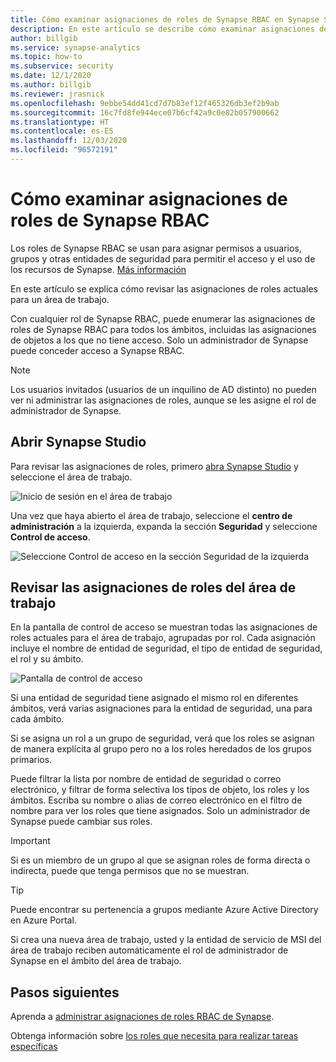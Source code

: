```yaml
---
title: Cómo examinar asignaciones de roles de Synapse RBAC en Synapse Studio
description: En este artículo se describe cómo examinar asignaciones de roles de Synapse RBAC en Synapse Studio
author: billgib
ms.service: synapse-analytics
ms.topic: how-to
ms.subservice: security
ms.date: 12/1/2020
ms.author: billgib
ms.reviewer: jrasnick
ms.openlocfilehash: 9ebbe54dd41cd7d7b83ef12f465326db3ef2b9ab
ms.sourcegitcommit: 16c7fd8fe944ece07b6cf42a9c0e82b057900662
ms.translationtype: HT
ms.contentlocale: es-ES
ms.lasthandoff: 12/03/2020
ms.locfileid: "96572191"
---
```

# <a name="how-to-review-synapse-rbac-role-assignments"></a>Cómo examinar asignaciones de roles de Synapse RBAC

Los roles de Synapse RBAC se usan para asignar permisos a usuarios, grupos y otras entidades de seguridad para permitir el acceso y el uso de los recursos de Synapse.  [Más información](https://go.microsoft.com/fwlink/?linkid=2148306)

En este artículo se explica cómo revisar las asignaciones de roles actuales para un área de trabajo.

Con cualquier rol de Synapse RBAC, puede enumerar las asignaciones de roles de Synapse RBAC para todos los ámbitos, incluidas las asignaciones de objetos a los que no tiene acceso. Solo un administrador de Synapse puede conceder acceso a Synapse RBAC.  

>[!Note]
>Los usuarios invitados (usuarios de un inquilino de AD distinto) no pueden ver ni administrar las asignaciones de roles, aunque se les asigne el rol de administrador de Synapse.    

## <a name="open-synapse-studio"></a>Abrir Synapse Studio  

Para revisar las asignaciones de roles, primero [abra Synapse Studio](https://web.azuresynapse.net/) y seleccione el área de trabajo. 

![Inicio de sesión en el área de trabajo](./media/common/login-workspace.png) 
 
 Una vez que haya abierto el área de trabajo, seleccione el **centro de administración** a la izquierda, expanda la sección **Seguridad** y seleccione **Control de acceso**. 

 ![Seleccione Control de acceso en la sección Seguridad de la izquierda](./media/how-to-manage-synapse-rbac-role-assignments/left-nav-security-access-control.png)

## <a name="review-workspace-role-assignments"></a>Revisar las asignaciones de roles del área de trabajo

En la pantalla de control de acceso se muestran todas las asignaciones de roles actuales para el área de trabajo, agrupadas por rol. Cada asignación incluye el nombre de entidad de seguridad, el tipo de entidad de seguridad, el rol y su ámbito.

![Pantalla de control de acceso](./media/how-to-review-synapse-rbac-role-assignments/access-control-assignments.png)

Si una entidad de seguridad tiene asignado el mismo rol en diferentes ámbitos, verá varias asignaciones para la entidad de seguridad, una para cada ámbito.  

Si se asigna un rol a un grupo de seguridad, verá que los roles se asignan de manera explícita al grupo pero no a los roles heredados de los grupos primarios.  

Puede filtrar la lista por nombre de entidad de seguridad o correo electrónico, y filtrar de forma selectiva los tipos de objeto, los roles y los ámbitos. Escriba su nombre o alias de correo electrónico en el filtro de nombre para ver los roles que tiene asignados. Solo un administrador de Synapse puede cambiar sus roles.

>[!Important] 
>Si es un miembro de un grupo al que se asignan roles de forma directa o indirecta, puede que tenga permisos que no se muestran.

>[!tip]
>Puede encontrar su pertenencia a grupos mediante Azure Active Directory en Azure Portal.  

Si crea una nueva área de trabajo, usted y la entidad de servicio de MSI del área de trabajo reciben automáticamente el rol de administrador de Synapse en el ámbito del área de trabajo.

## <a name="next-steps"></a>Pasos siguientes

Aprenda a [administrar asignaciones de roles RBAC de Synapse](./how-to-manage-synapse-rbac-role-assignments.md).

Obtenga información sobre [los roles que necesita para realizar tareas específicas](./synapse-workspace-understand-what-role-you-need.md)